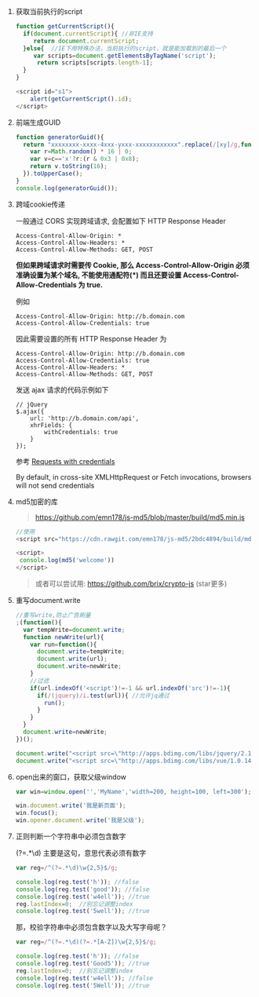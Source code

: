 1. 获取当前执行的script

   ```javascript
   function getCurrentScript(){
     if(document.currentScript){ //非IE支持
     	return document.currentScript;
     }else{  //IE下用特殊办法，当前执行的script，就是能加载到的最后一个
     	var scripts=document.getElementsByTagName('script');
    	 return scripts[scripts.length-1];
     }
   }

   <script id="s1">
       alert(getCurrentScript().id);
   </script>
   ```

2. 前端生成GUID

   ```javascript
   function generatorGuid(){
     return "xxxxxxxx-xxxx-4xxx-yxxx-xxxxxxxxxxxx".replace(/[xy]/g,function(c){
       var r=Math.random() * 16 | 0;
       var v=c=='x'?r:(r & 0x3 | 0x8);
       return v.toString(16);
     }).toUpperCase();
   }
   console.log(generatorGuid());
   ```

3. 跨域cookie传递

   一般通过 CORS 实现跨域请求, 会配置如下 HTTP Response Header

   ```
   Access-Control-Allow-Origin: *
   Access-Control-Allow-Headers: *
   Access-Control-Allow-Methods: GET, POST
   ```

   **但如果跨域请求时需要传 Cookie, 那么 Access-Control-Allow-Origin 必须准确设置为某个域名, 不能使用通配符(\*) 而且还要设置 Access-Control-Allow-Credentials 为 true.**

   例如

   ```
   Access-Control-Allow-Origin: http://b.domain.com
   Access-Control-Allow-Credentials: true
   ```

   因此需要设置的所有 HTTP Response Header 为

   ```
   Access-Control-Allow-Origin: http://b.domain.com
   Access-Control-Allow-Credentials: true
   Access-Control-Allow-Headers: *
   Access-Control-Allow-Methods: GET, POST

   ```

   发送 ajax 请求的代码示例如下

   ```
   // jQuery 
   $.ajax({
       url: 'http://b.domain.com/api',
       xhrFields: {
           withCredentials: true
       }
   });
   ```

   参考
   [Requests with credentials](https://developer.mozilla.org/en-US/docs/Web/HTTP/Access_control_CORS#Requests_with_credentials)

   By default, in cross-site XMLHttpRequest or Fetch invocations, browsers will not send credentials

4. md5加密的库

   > https://github.com/emn178/js-md5/blob/master/build/md5.min.js

   ```javascript
   //使用
   <script src="https://cdn.rawgit.com/emn178/js-md5/2bdc4894/build/md5.min.js"></script>

   <script>
   	console.log(md5('welcome'))
   </script>
   ```

   > 或者可以尝试用: https://github.com/brix/crypto-js  (star更多)

5. 重写document.write

   ```javascript
   //重写write,防止广告刷量
   ;(function(){
     var tempWrite=document.write;
     function newWrite(url){
       var run=function(){
         document.write=tempWrite;
         document.write(url);
         document.write=newWrite;
       }
       //过滤
       if(url.indexOf('<script')!=-1 && url.indexOf('src')!=-1){
         if(/(jquery)/i.test(url)){ //允许jq通过
           run();
         }
       }
     }
     document.write=newWrite;
   })();

   document.write("<script src=\"http://apps.bdimg.com/libs/jquery/2.1.4/jquery.min.js\"><\/script>");
   document.write("<script src=\"http://apps.bdimg.com/libs/vue/1.0.14/vue.js\"><\/script>");
   ```

6. open出来的窗口，获取父级window

   ```javascript
   var win=window.open('','MyName','width=200, height=100, left=300');

   win.document.write('我是新页面');
   win.focus();
   win.opener.document.write('我是父级');
   ```

7. 正则判断一个字符串中必须包含数字

   (?=.*\d)  主要是这句，意思代表必须有数字

   ```javascript
   var reg=/^(?=.*\d)\w{2,5}$/g;

   console.log(reg.test('h')); //false
   console.log(reg.test('good')); //false
   console.log(reg.test('w4ell')); //true
   reg.lastIndex=0;  //别忘记调整index
   console.log(reg.test('5well')); //true
   ```

   那，校验字符串中必须包含数字以及大写字母呢？

   ```javascript
   var reg=/^(?=.*\d)(?=.*[A-Z])\w{2,5}$/g;

   console.log(reg.test('h')); //false
   console.log(reg.test('Good5')); //true
   reg.lastIndex=0;  //别忘记调整index
   console.log(reg.test('w4ell')); //false
   console.log(reg.test('5Well')); //true
   ```